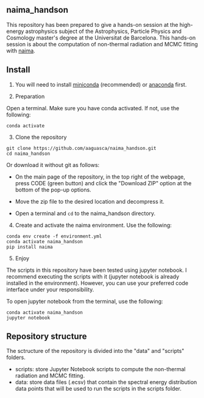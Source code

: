 ## naima_handson

This repository has been prepared to give a hands-on session at the high-energy astrophysics subject of the Astrophysics, Particle Physics and Cosmology master's degree at the Universitat de Barcelona. 
This hands-on session is about the computation of non-thermal radiation and MCMC fitting with [naima](https://naima.readthedocs.io/en/latest/index.html). 

## Install

1. You will need to install [miniconda](https://docs.conda.io/en/latest/miniconda.html) (recommended) or [anaconda](https://www.anaconda.com/distribution/#download-section) first. 

2. Preparation

Open a terminal. Make sure you have conda activated. If not, use the following: 
```
conda activate
```

3. Clone the repository
```
git clone https://github.com/aaguasca/naima_handson.git
cd naima_handson
```
Or download it without git as follows: 

- On the main page of the repository, in the top right of the webpage, press CODE (green button) and click the "Download ZIP" option at the bottom of the pop-up options. 

- Move the zip file to the desired location and decompress it. 

- Open a terminal and `cd` to the naima_handson directory. 

4. Create and activate the naima environment. Use the following:
```
conda env create -f environment.yml
conda activate naima_handson
pip install naima
```

5. Enjoy

The scripts in this repository have been tested using jupyter notebook. I recommend executing the scripts with it (jupyter notebook is already installed in the environment). However, you can use your preferred code interface under your responsibility.

To open jupyter notebook from the terminal, use the following:
```
conda activate naima_handson
jupyter notebook
```

## Repository structure

The sctructure of the repository is divided into the "data" and "scripts" folders.
- scripts: store Jupyter Notebook scripts to compute the non-thermal radiation and MCMC fitting.
- data: store data files (.ecsv) that contain the spectral energy distribution data points that will be used to run the scripts in the scripts folder.
